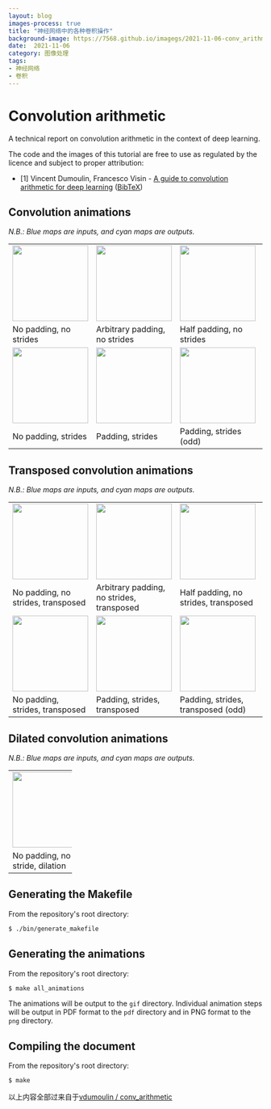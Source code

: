 ```yaml
---
layout: blog
images-process: true
title: "神经网络中的各种卷积操作"
background-image: https://7568.github.io/imagegs/2021-11-06-conv_arithmetic/no_padding_no_strides.gif
date:  2021-11-06
category: 图像处理
tags:
- 神经网络
- 卷积
---
```


# Convolution arithmetic

A technical report on convolution arithmetic in the context of deep learning.

The code and the images of this tutorial are free to use as regulated by the 
licence and subject to proper attribution:

* \[1\] Vincent Dumoulin, Francesco Visin - [A guide to convolution arithmetic
  for deep learning](https://arxiv.org/abs/1603.07285)
  ([BibTeX](https://gist.github.com/fvisin/165ca9935392fa9600a6c94664a01214))

## Convolution animations

_N.B.: Blue maps are inputs, and cyan maps are outputs._

<table style="width:100%; table-layout:fixed;">
  <tr>
    <td><img width="150px" src="{{ site.url }}/imagegs/2021-11-06-conv_arithmetic/no_padding_no_strides.gif"></td>
    <td><img width="150px" src="{{ site.url }}/imagegs/2021-11-06-conv_arithmetic/arbitrary_padding_no_strides.gif"></td>
    <td><img width="150px" src="{{ site.url }}/imagegs/2021-11-06-conv_arithmetic/same_padding_no_strides.gif"></td>
    <td><img width="150px" src="{{ site.url }}/imagegs/2021-11-06-conv_arithmetic/full_padding_no_strides.gif"></td>
  </tr>
  <tr>
    <td>No padding, no strides</td>
    <td>Arbitrary padding, no strides</td>
    <td>Half padding, no strides</td>
    <td>Full padding, no strides</td>
  </tr>
  <tr>
    <td><img width="150px" src="{{ site.url }}/imagegs/2021-11-06-conv_arithmetic/no_padding_strides.gif"></td>
    <td><img width="150px" src="{{ site.url }}/imagegs/2021-11-06-conv_arithmetic/padding_strides.gif"></td>
    <td><img width="150px" src="{{ site.url }}/imagegs/2021-11-06-conv_arithmetic/padding_strides_odd.gif"></td>
    <td></td>
  </tr>
  <tr>
    <td>No padding, strides</td>
    <td>Padding, strides</td>
    <td>Padding, strides (odd)</td>
    <td></td>
  </tr>
</table>

## Transposed convolution animations

_N.B.: Blue maps are inputs, and cyan maps are outputs._

<table style="width:100%; table-layout:fixed;">
  <tr>
    <td><img width="150px" src="{{ site.url }}/imagegs/2021-11-06-conv_arithmetic/no_padding_no_strides_transposed.gif"></td>
    <td><img width="150px" src="{{ site.url }}/imagegs/2021-11-06-conv_arithmetic/arbitrary_padding_no_strides_transposed.gif"></td>
    <td><img width="150px" src="{{ site.url }}/imagegs/2021-11-06-conv_arithmetic/same_padding_no_strides_transposed.gif"></td>
    <td><img width="150px" src="{{ site.url }}/imagegs/2021-11-06-conv_arithmetic/full_padding_no_strides_transposed.gif"></td>
  </tr>
  <tr>
    <td>No padding, no strides, transposed</td>
    <td>Arbitrary padding, no strides, transposed</td>
    <td>Half padding, no strides, transposed</td>
    <td>Full padding, no strides, transposed</td>
  </tr>
  <tr>
    <td><img width="150px" src="{{ site.url }}/imagegs/2021-11-06-conv_arithmetic/no_padding_strides_transposed.gif"></td>
    <td><img width="150px" src="{{ site.url }}/imagegs/2021-11-06-conv_arithmetic/padding_strides_transposed.gif"></td>
    <td><img width="150px" src="{{ site.url }}/imagegs/2021-11-06-conv_arithmetic/padding_strides_odd_transposed.gif"></td>
    <td></td>
  </tr>
  <tr>
    <td>No padding, strides, transposed</td>
    <td>Padding, strides, transposed</td>
    <td>Padding, strides, transposed (odd)</td>
    <td></td>
  </tr>
</table>

## Dilated convolution animations

_N.B.: Blue maps are inputs, and cyan maps are outputs._

<table style="width:25%"; table-layout:fixed;>
  <tr>
    <td><img width="150px" src="{{ site.url }}/imagegs/2021-11-06-conv_arithmetic/dilation.gif"></td>
  </tr>
  <tr>
    <td>No padding, no stride, dilation</td>
  </tr>
</table>

## Generating the Makefile

From the repository's root directory:

``` bash
$ ./bin/generate_makefile
```
## Generating the animations

From the repository's root directory:

``` bash
$ make all_animations
```

The animations will be output to the `gif` directory. Individual animation steps
will be output in PDF format to the `pdf` directory and in PNG format to the
`png` directory.

## Compiling the document

From the repository's root directory:

``` bash
$ make
```

以上内容全部过来自于[vdumoulin / conv_arithmetic](https://github.com/vdumoulin/conv_arithmetic/blob/master/README.md)